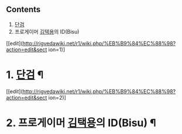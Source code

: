 ## Contents

    

1. [단검](%EB%8B%A8%EA%B2%80.md)
2. 프로게이머 [김택용](%EA%B9%80%ED%83%9D%EC%9A%A9.md)의 ID(Bisu) 

[[edit](http://rigvedawiki.net/r1/wiki.php/%EB%B9%84%EC%88%98?action=edit&sect
ion=1)]

# 1. [단검](%EB%8B%A8%EA%B2%80.md) ¶

[[edit](http://rigvedawiki.net/r1/wiki.php/%EB%B9%84%EC%88%98?action=edit&sect
ion=2)]

# 2. 프로게이머 [김택용](%EA%B9%80%ED%83%9D%EC%9A%A9.md)의 ID(Bisu) ¶


